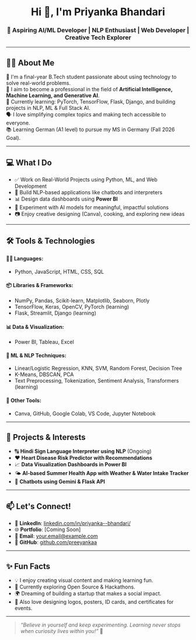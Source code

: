 <h1 align="center">Hi 👋, I'm Priyanka Bhandari</h1>
<h3 align="center">🚀 Aspiring AI/ML Developer | NLP Enthusiast | Web Developer | Creative Tech Explorer</h3>

---

## 👩‍💻 About Me

🌟 I'm a final-year B.Tech student passionate about using technology to solve real-world problems.  
🎯 I aim to become a professional in the field of **Artificial Intelligence, Machine Learning, and Generative AI**.  
🧠 Currently learning: PyTorch, TensorFlow, Flask, Django, and building projects in NLP, ML & Full Stack AI.  
🗣 I love simplifying complex topics and making tech accessible to everyone.  
📚 Learning German (A1 level) to pursue my MS in Germany (Fall 2026 Goal).  

---

## 💻 What I Do

- ✅ Work on Real-World Projects using Python, ML, and Web Development  
- 🤖 Build NLP-based applications like chatbots and interpreters  
- 📊 Design data dashboards using **Power BI**  
- 🧪 Experiment with AI models for meaningful, impactful solutions  
- 📷 Enjoy creative designing (Canva), cooking, and exploring new ideas  

---

## 🛠️ Tools & Technologies

#### 👩‍💻 Languages:
- Python, JavaScript, HTML, CSS, SQL

#### 📦 Libraries & Frameworks:
- NumPy, Pandas, Scikit-learn, Matplotlib, Seaborn, Plotly  
- TensorFlow, Keras, OpenCV, PyTorch (learning)  
- Flask, Streamlit, Django (learning)

#### 📊 Data & Visualization:
- Power BI, Tableau, Excel

#### 🧠 ML & NLP Techniques:
- Linear/Logistic Regression, KNN, SVM, Random Forest, Decision Tree  
- K-Means, DBSCAN, PCA  
- Text Preprocessing, Tokenization, Sentiment Analysis, Transformers (learning)

#### 🎨 Other Tools:
- Canva, GitHub, Google Colab, VS Code, Jupyter Notebook

---

## 🚀 Projects & Interests

- 🔠 **Hindi Sign Language Interpreter using NLP** (Ongoing)
- ❤️ **Heart Disease Risk Predictor with Recommendations**  
- 📈 **Data Visualization Dashboards in Power BI**  
- 🌤️ **AI-based Summer Health App with Weather & Water Intake Tracker**  
- 🧠 **Chatbots using Gemini & Flask API**

---

## 📫 Let's Connect!

- 🔗 **LinkedIn**: [linkedin.com/in/priyanka--bhandari/](https://www.linkedin.com/in/priyanka--bhandari/)  
- 🌐 **Portfolio**: [Coming Soon]  
- 📧 **Email**: your.email@example.com  
- 💼 **GitHub**: [github.com/preeyankaa](https://github.com/preeyankaa)

---

## ✨ Fun Facts

- 💡 I enjoy creating visual content and making learning fun.  
- 🌱 Currently exploring Open Source & Hackathons.  
- 🌍 Dreaming of building a startup that makes a social impact.  
- 🎨 Also love designing logos, posters, ID cards, and certificates for events.

---

> *“Believe in yourself and keep experimenting. Learning never stops when curiosity lives within you!”* 🚀

